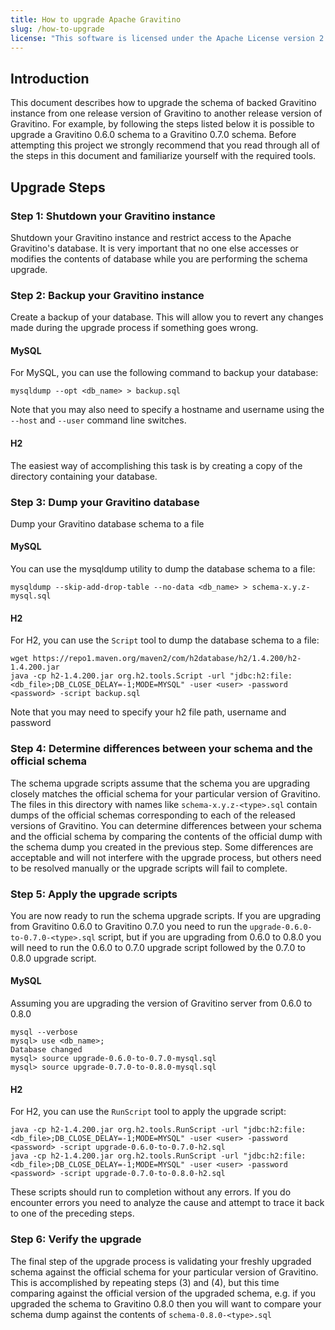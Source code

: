 ```yaml
---
title: How to upgrade Apache Gravitino
slug: /how-to-upgrade
license: "This software is licensed under the Apache License version 2."
---
```


## Introduction
This document describes how to upgrade the schema of backed
Gravitino instance from one release version of Gravitino to another
release version of Gravitino. For example, by following the steps listed
below it is possible to upgrade a Gravitino 0.6.0 schema to a
Gravitino 0.7.0 schema. Before attempting this project we
strongly recommend that you read through all of the steps in this
document and familiarize yourself with the required tools.

## Upgrade Steps

### Step 1: Shutdown your Gravitino instance
Shutdown your Gravitino instance and restrict access to the
Apache Gravitino's database. It is very important that no one else
accesses or modifies the contents of database while you are
performing the schema upgrade.

### Step 2: Backup your Gravitino instance
Create a backup of your database. This will allow
you to revert any changes made during the upgrade process if
something goes wrong. 

#### MySQL

For MySQL, you can use the following command to backup your database:

```shell
mysqldump --opt <db_name> > backup.sql
```
Note that you may also need to specify a hostname and username
using the `--host` and `--user` command line switches.

#### H2
The easiest way of accomplishing this task is
by creating a copy of the directory containing your database.

### Step 3: Dump your Gravitino database
Dump your Gravitino database schema to a file

#### MySQL
You can use the mysqldump utility to dump the database schema to a file:

```shell
mysqldump --skip-add-drop-table --no-data <db_name> > schema-x.y.z-mysql.sql
```

#### H2
For H2, you can use the `Script` tool to dump the database schema to a file:

```shell
wget https://repo1.maven.org/maven2/com/h2database/h2/1.4.200/h2-1.4.200.jar
java -cp h2-1.4.200.jar org.h2.tools.Script -url "jdbc:h2:file:<db_file>;DB_CLOSE_DELAY=-1;MODE=MYSQL" -user <user> -password <password> -script backup.sql
```
Note that you may need to specify your h2 file path, username and password


### Step 4: Determine differences between your schema and the official schema
The schema upgrade scripts assume that the schema you are upgrading
closely matches the official schema for your particular version of
Gravitino. The files in this directory with names like
`schema-x.y.z-<type>.sql` contain dumps of the official schemas
corresponding to each of the released versions of Gravitino. You can
determine differences between your schema and the official schema
by comparing the contents of the official dump with the schema dump
you created in the previous step. Some differences are acceptable and will not interfere
with the upgrade process, but others need to be resolved manually
or the upgrade scripts will fail to complete.

### Step 5: Apply the upgrade scripts
You are now ready to run the schema upgrade scripts. If you are
upgrading from Gravitino 0.6.0 to Gravitino 0.7.0 you need to run the
`upgrade-0.6.0-to-0.7.0-<type>.sql` script, but if you are upgrading
from 0.6.0 to 0.8.0 you will need to run the 0.6.0 to 0.7.0 upgrade
script followed by the 0.7.0 to 0.8.0 upgrade script.

#### MySQL
Assuming you are upgrading the version of Gravitino server from 0.6.0 to 0.8.0

```shell
mysql --verbose
mysql> use <db_name>;
Database changed
mysql> source upgrade-0.6.0-to-0.7.0-mysql.sql
mysql> source upgrade-0.7.0-to-0.8.0-mysql.sql
```
#### H2
For H2, you can use the `RunScript` tool to apply the upgrade script:

```shell
java -cp h2-1.4.200.jar org.h2.tools.RunScript -url "jdbc:h2:file:<db_file>;DB_CLOSE_DELAY=-1;MODE=MYSQL" -user <user> -password <password> -script upgrade-0.6.0-to-0.7.0-h2.sql
java -cp h2-1.4.200.jar org.h2.tools.RunScript -url "jdbc:h2:file:<db_file>;DB_CLOSE_DELAY=-1;MODE=MYSQL" -user <user> -password <password> -script upgrade-0.7.0-to-0.8.0-h2.sql
```

These scripts should run to completion without any errors. If you
do encounter errors you need to analyze the cause and attempt to
trace it back to one of the preceding steps.

### Step 6: Verify the upgrade
The final step of the upgrade process is validating your freshly
upgraded schema against the official schema for your particular
version of Gravitino. This is accomplished by repeating steps (3) and
(4), but this time comparing against the official version of the
upgraded schema, e.g. if you upgraded the schema to Gravitino 0.8.0 then
you will want to compare your schema dump against the contents of
`schema-0.8.0-<type>.sql`
